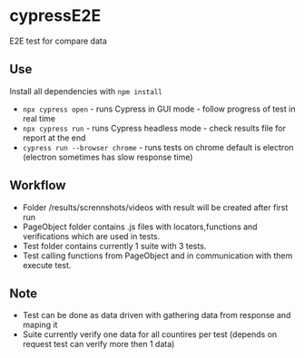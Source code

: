 # cypressE2E
E2E test for compare data

## Use

Install all dependencies with `npm install`

* `npx cypress open` - runs Cypress in GUI mode - follow progress of test in real time
* `npx cypress run` - runs Cypress headless mode - check results file for report at the end
* `cypress run --browser chrome` - runs tests on chrome default is electron (electron sometimes has slow response time)

## Workflow

* Folder /results/scrennshots/videos with result will be created after first run
* PageObject folder contains .js files with locators,functions and verifications which are used in tests.
* Test folder contains currently 1 suite with 3 tests.
* Test calling functions from PageObject and in communication with them execute test.

## Note

* Test can be done as data driven with gathering data from response and maping it
* Suite currently verify one data for all countires per test (depends on request test can verify more then 1 data)
